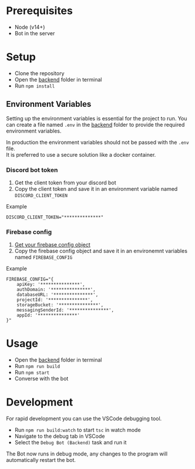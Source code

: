 # Prerequisites
- Node (v14+)
- Bot in the server

# Setup
- Clone the repository
- Open the [backend](backend) folder in terminal
- Run `npm install`

## Environment Variables
Setting up the environment variables is essential for the project to run.
You can create a file named `.env` in the [backend](backend) folder to provide the required environment variables.

In production the environment variables should not be passed with the `.env` file.  
It is preferred to use a secure solution like a docker container.

### Discord bot token
1. Get the client token from your discord bot
2. Copy the client token and save it in an environment variable named `DISCORD_CLIENT_TOKEN`

Example
```env
DISCORD_CLIENT_TOKEN="**************"
```
### Firebase config
1. [Get your firebase config object](https://support.google.com/firebase/answer/7015592)
2. Copy the firebase config object and save it in an environemnt variables named `FIREBASE_CONFIG`

Example
```env
FIREBASE_CONFIG="{
    apiKey: '***************',
    authDomain: '***************',
    databaseURL: '***************',
    projectId: '***************',
    storageBucket: '***************',
    messagingSenderId: '***************',
    appId: '***************'
}"
```

# Usage
- Open the [backend](backend) folder in terminal
- Run `npm run build`
- Run `npm start`
- Converse with the bot

# Development
For rapid development you can use the VSCode debugging tool.
- Run `npm run build:watch` to start `tsc` in watch mode
- Navigate to the debug tab in VSCode
- Select the `Debug Bot (Backend)` task and run it

The Bot now runs in debug mode, any changes to the program will automatically restart the bot.